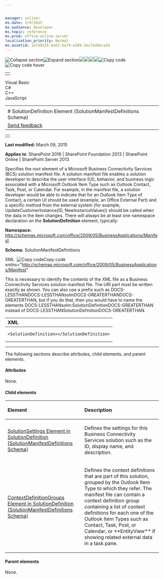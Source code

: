 ```yaml
---


manager: soliver
ms.date: 3/9/2015
ms.audience: Developer
ms.topic: reference
ms.prod: office-online-server
localization_priority: Normal
ms.assetid: 1e7a8225-6a52-ba74-e109-2ec7eddaca3d
---
```


![Collapse
section](../icons/collapse_all.gif "Collapse section")![Expand
section](../icons/expand_all.gif "Expand section")![](../icons/collapse_all.gif)![](../icons/expand_all.gif)![](../icons/dropdown.gif)![](../icons/dropdownHover.gif)![Copy
code](../icons/copycode.gif "Copy code")![Copy code
hover](../icons/copycodeHighlight.gif "Copy code hover")
<table>
<tbody>
<tr class="odd">
<td align="left"></td>
</tr>
</tbody>
</table>

Visual Basic  
C\#  
C++  
JavaScript  

<table>
<tbody>
<tr class="odd">
<td align="left"><span id="runningHeaderText"></span></td>
</tr>
<tr class="even">
<td align="left"># SolutionDefinition Element (SolutionManifestDefinitions Schema)</td>
</tr>
<tr class="odd">
<td align="left"><span id="headfeedbackarea" class="feedbackhead"><a href="javascript:SubmitFeedback(&#39;docthis@Microsoft.com&#39;,&#39;&#39;,&#39;&#39;,&#39;&#39;,&#39;1.0.18082.1225&#39;,&#39;%0\dThank%20you%20for%20your%20feedback.%20The%20developer%20writing%20teams%20use%20your%20feedback%20to%20improve%20documentation.%20While%20we%20are%20reviewing%20your%20feedback,%20we%20may%20send%20you%20e-mail%20to%20ask%20for%20clarification%20or%20feedback%20on%20a%20solution.%20We%20do%20not%20use%20your%20e-mail%20address%20for%20any%20other%20purpose%20and%20we%20delete%20it%20after%20we%20finish%20our%20review.%0\AFor%20further%20information%20about%20the%20privacy%20policies%20of%20Microsoft,%20please%20see%20http://privacy.microsoft.com/en-us/default.aspx.%0\A%0\d&#39;,&#39;Customer%20feedback&#39;);">Send feedback</a></span></td>
</tr>
</tbody>
</table>

<table>
<colgroup>
<col width="100%" />
</colgroup>
<tbody>
<tr class="odd">
<td align="left"></td>
</tr>
</tbody>
</table>

**Last modified:** March 09, 2015

**Applies to**: SharePoint 2016 | SharePoint Foundation 2013 |
SharePoint Online | SharePoint Server 2013

Specifies the root element of a Microsoft Business Connectivity Services
(BCS) solution manifest file. A solution manifest file enables a
solution developer to describe the user interface (UI), behavior, and
business logic associated with a Microsoft Outlook Item Type such as
Outlook Contact, Task, Post, or Calendar. For example, in the manifest
file, a solution developer would be able to indicate that for an Outlook
Item Type of Contact, a certain UI should be used (example, an Office
External Part) and a specific method from the external system (for
example, <span class="keyword">UpdateCustomerInstance(ID,
NewInstanceValues)</span>) should be called when the data in the item
changes. There will always be at least one namespace declaration on the
**SolutionDefinition** element, typically:

**Namespace:**
http://schemas.microsoft.com/office/2009/05/BusinessApplications/Manifest

**Schema:** SolutionManifestDefinitions

<span codelanguage="xmlLang"></span>
XML 
<span class="copyCode" onclick="CopyCode(this)"
onkeypress="CopyCode_CheckKey(this, event)"
onmouseover="ChangeCopyCodeIcon(this)"
onmouseout="ChangeCopyCodeIcon(this)" tabindex="0">![Copy
code](../icons/copycode.gif "Copy code")Copy code</span>
    xmlns="http://schemas.microsoft.com/office/2009/05/BusinessApplications/Manifest"

This is necessary to identify the contents of the XML file as a Business
Connectivity Services solution manifest file. The URI part must be
written exactly as shown. You can also use a prefix such as <span
class="keyword">DOCS-LESSTHANDOCS-LESSTHANsolmDOCS-GREATERTHANDOCS-GREATERTHAN</span>,
but if you do that, then you would have to name the elements <span
class="keyword">DOCS-LESSTHANsolm:SolutionDefinitionDOCS-GREATERTHAN</span>
instead of <span
class="keyword">DOCS-LESSTHANSolutionDefinitionDOCS-GREATERTHAN</span>.

<span codelanguage="xmlLang"></span>
<table>
<colgroup>
<col width="100%" />
</colgroup>
<thead>
<tr class="header">
<th align="left">XML</th>
</tr>
</thead>
<tbody>
<tr class="odd">
<td align="left"><pre><code>&lt;SolutionDefinition&gt;&lt;/SolutionDefinition&gt;</code></pre></td>
</tr>
</tbody>
</table>


--------------------------------------------------------------------------------------------------------------------------------------------------------------------------------------------------------------------------------------

The following sections describe attributes, child elements, and parent
elements.

#### Attributes

None.

#### Child elements

<table>
<colgroup>
<col width="50%" />
<col width="50%" />
</colgroup>
<thead>
<tr class="header">
<th align="left"><p>Element</p></th>
<th align="left"><p>Description</p></th>
</tr>
</thead>
<tbody>
<tr class="odd">
<td align="left"><p><span sdata="link"><a href="solutionsettings-element-in-solutiondefinition-solutionmanifestdefinitions-schem.htm">SolutionSettings Element in SolutionDefinition (SolutionManifestDefinitions Schema)</a></span></p></td>
<td align="left"><p>Defines the settings for this Business Connectivity Services solution such as the ID, display name, and description.</p></td>
</tr>
<tr class="even">
<td align="left"><p><span sdata="link"><a href="contextdefinitiongroups-element-in-solutiondefinition-solutionmanifestdefinition.htm">ContextDefinitionGroups Element in SolutionDefinition (SolutionManifestDefinitions Schema)</a></span></p></td>
<td align="left"><p>Defines the context definitions that are part of this solution, grouped by the Outlook Item Type to which they refer. The manifest file can contain a context definition group containing a list of context definitions for each one of the Outlook Item Types such as Contact, Task, Post, or Calendar, or **EntityView** if showing related external data in a task pane.</p></td>
</tr>
</tbody>
</table>

#### Parent elements

None.








